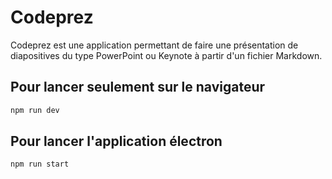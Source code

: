 # Codeprez

Codeprez est une application permettant de faire une présentation de diapositives du type PowerPoint ou Keynote à partir d'un fichier Markdown.

## Pour lancer seulement sur le navigateur

```bash
npm run dev
```

## Pour lancer l'application électron

```bash
npm run start
```
